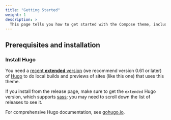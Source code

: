 ```yaml
---
title: "Getting Started"
weight: 1
description: >
  This page tells you how to get started with the Compose theme, including installation and basic configuration.
---
```


## Prerequisites and installation

### Install Hugo 

You need a [recent **extended** version](https://github.com/gohugoio/hugo/releases) (we recommend version 0.61 or later) of [Hugo](https://gohugo.io/) to do local builds and previews of sites (like this one) that uses this theme.

If you install from the release page, make sure to get the `extended` Hugo version, which supports [sass](https://sass-lang.com/documentation/file.SCSS_FOR_SASS_USERS.html); you may need to scroll down the list of releases to see it. 

For comprehensive Hugo documentation, see [gohugo.io](https://gohugo.io/).

